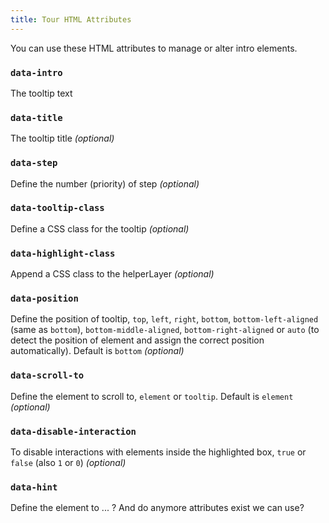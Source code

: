 ```yaml
---
title: Tour HTML Attributes
---
```


You can use these HTML attributes to manage or alter intro elements.

### `data-intro`

The tooltip text

### `data-title`

The tooltip title _(optional)_

### `data-step`

Define the number (priority) of step _(optional)_

### `data-tooltip-class`

Define a CSS class for the tooltip _(optional)_

### `data-highlight-class`

Append a CSS class to the helperLayer _(optional)_

### `data-position`

Define the position of tooltip, `top`, `left`, `right`, `bottom`, `bottom-left-aligned` (same as `bottom`), `bottom-middle-aligned`, `bottom-right-aligned` or `auto` (to detect the position of element and assign the correct position automatically). Default is `bottom` _(optional)_

### `data-scroll-to`

Define the element to scroll to, `element` or `tooltip`. Default is `element` _(optional)_

### `data-disable-interaction`

To disable interactions with elements inside the highlighted box, `true` or `false` (also `1` or `0`) _(optional)_

### `data-hint`

Define the element to ... ?  And do anymore attributes exist we can use?
